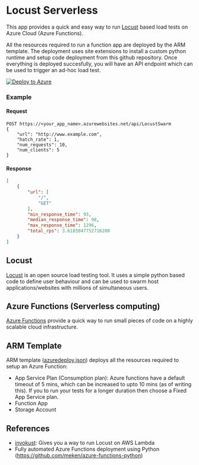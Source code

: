 # Locust Serverless
This app provides a quick and easy way to run [Locust](https://locust.io/) based load tests on Azure Cloud (Azure Functions).

All the resources required to run a function app are deployed by the ARM template. The deployment uses site extensions to install a custom python runtime and setup code deployment from this github repository. Once everything is deployed succesfully, you will have an API endpoint which can be used to trigger an ad-hoc load test.

[![Deploy to Azure](http://azuredeploy.net/deploybutton.png)](https://azuredeploy.net/)

### Example
#### Request
```
POST https://<your_app_name>.azurewebsites.net/api/LocustSwarm
{
    "url": "http://www.example.com",
    "hatch_rate": 1,
    "num_requests": 10,
    "num_clients": 5
}
```
#### Response
```json
[
    {
        "url": [
            "/",
            "GET"
        ],
        "min_response_time": 93,
        "median_response_time": 98,
        "max_response_time": 1296,
        "total_rps": 3.6185047752716208
    }
]
```

## Locust
[Locust](https://locust.io/) is an open source load testing tool. It uses a simple python based code to define user behaviour and can be used to swarm host applications/websites with millions of simultaneous users. 

## Azure Functions (Serverless computing)
[Azure Functions](https://docs.microsoft.com/en-us/azure/azure-functions/functions-overview) provide a quick way to run small pieces of code on a highly scalable cloud infrastructure.  

## ARM Template
ARM template ([azuredeploy.json](https://github.com/amanvirmundra/locust-serverless/blob/master/azuredeploy.json)) deploys all the resources required to setup an Azure Function:
- App Service Plan (Consumption plan): Azure functions have a default timeout of 5 mins, which can be increased to upto 10 mins (as of writing this). If you to run your tests for a longer duration then choose a Fixed App Service plan.
- Function App
- Storage Account

## References
- [invokust](https://github.com/FutureSharks/invokust): Gives you a way to run Locust on AWS Lambda
- Fully automated Azure Functions deployment using Python (https://github.com/meken/azure-functions-python)




